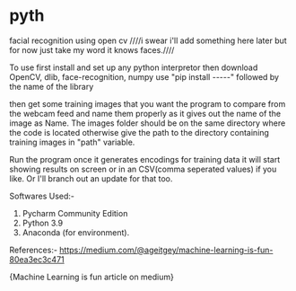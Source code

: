 # pyth
facial recognition using open cv
////i swear i'll add something here later but for now just take my word it knows faces.////

To use first install and set up any python interpretor 
then download OpenCV, dlib, face-recognition, numpy
use "pip install -----" followed by the name of the library

then get some training images that you want the program to compare from the webcam feed and name them properly as it gives out the name of the image as Name.
The images folder should be on the same directory where the code is located otherwise give the path to the directory containing training images in "path" variable.


Run the program once it generates encodings for training data it will start showing results on screen or in an CSV(comma seperated values) if you like. Or I'll branch out an update for that too.

Softwares Used:-
1. Pycharm Community Edition
2. Python 3.9
3. Anaconda (for environment).

References:-
https://medium.com/@ageitgey/machine-learning-is-fun-80ea3ec3c471

{Machine Learning is fun article on medium}
